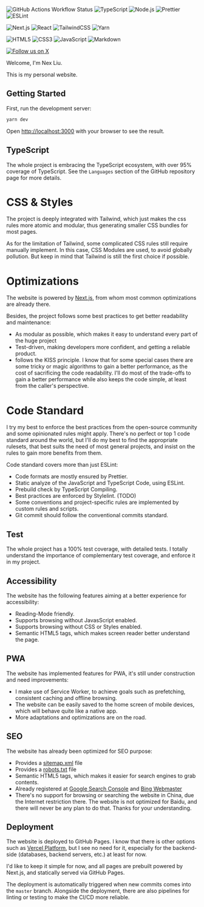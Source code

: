 ![GitHub Actions Workflow Status](https://img.shields.io/github/actions/workflow/status/xboy2012/xboy2012.github.io/nextjs.yml?branch=master&logo=github)
![TypeScript](https://img.shields.io/badge/typescript-%5E5.9.3-blue?logo=typescript)
![Node.js](https://img.shields.io/badge/node.js-%3E=22.20.0-green?logo=nodedotjs)
![Prettier](https://img.shields.io/badge/prettier-^3.6.2-ff69b4.svg?logo=prettier)
![ESLint](https://img.shields.io/badge/eslint-^9.37.0-341bab.svg?logo=eslint)

![Next.js](https://img.shields.io/badge/next.js-15.5.4-20232a.svg?logo=next.js)
![React](https://img.shields.io/badge/react-^19.2.0-20232a.svg?logo=react)
![TailwindCSS](https://img.shields.io/badge/tailwindcss-^4.1.14-38b2ac.svg?logo=tailwind-css)
![Yarn](https://img.shields.io/badge/yarn-1.22.22-2c8ebb.svg?logo=yarn)

![HTML5](https://img.shields.io/badge/html5-%23E34F26.svg?logo=html5&logoColor=white)
![CSS3](https://img.shields.io/badge/css3-%231572B6.svg?logo=css3&logoColor=white)
![JavaScript](https://img.shields.io/badge/javascript-%23323330.svg?logo=javascript&logoColor=%23F7DF1E)
![Markdown](https://img.shields.io/badge/markdown-%23000000.svg?logo=markdown&logoColor=white)

[![Follow us on X](https://img.shields.io/twitter/follow/XBOY2012?label=Follow&style=social)](https://twitter.com/intent/user?screen_name=XBOY2012)

Welcome, I'm Nex Liu.

This is my personal website.

## Getting Started

First, run the development server:

```bash
yarn dev
```

Open [http://localhost:3000](http://localhost:3000) with your browser to see the result.

## TypeScript

The whole project is embracing the TypeScript ecosystem, with over 95% coverage of TypeScript.
See the `Languages` section of the GitHub repository page for more details.

# CSS & Styles

The project is deeply integrated with Tailwind, which just makes the css rules more atomic and modular,
thus generating smaller CSS bundles for most pages.

As for the limitation of Tailwind, some complicated CSS rules still require manually implement.
In this case, CSS Modules are used, to avoid globally pollution.
But keep in mind that Tailwind is still the first choice if possible.

# Optimizations

The website is powered by [Next.js](https://nextjs.org/), from whom most common optimizations are already there.

Besides, the project follows some best practices to get better readability and maintenance:

- As modular as possible, which makes it easy to understand every part of the huge project
- Test-driven, making developers more confident, and getting a reliable product.
- follows the KISS principle. I know that for some special cases there are some tricky or magic algorithms
  to gain a better performance, as the cost of sacrificing the code readability.
  I'll do most of the trade-offs to gain a better performance while also keeps the code simple,
  at least from the caller's perspective.

# Code Standard

I try my best to enforce the best practices from the open-source community and some opinionated rules might apply.
There's no perfect or top 1 code standard around the world, but I'll do my best to find the appropriate rulesets,
that best suits the need of most general projects, and insist on the rules to gain more benefits from them.

Code standard covers more than just ESLint:

- Code formats are mostly ensured by Prettier.
- Static analyze of the JavaScript and TypeScript Code, using ESLint.
- Prebuild check by TypeScript Compiling.
- Best practices are enforced by Stylelint. (TODO)
- Some conventions and project-specific rules are implemented by custom rules and scripts.
- Git commit should follow the conventional commits standard.

## Test

The whole project has a 100% test coverage, with detailed tests.
I totally understand the importance of complementary test coverage, and enforce it in my project.

## Accessibility

The website has the following features aiming at a better experience for accessibility:

- Reading-Mode friendly.
- Supports browsing without JavasScript enabled.
- Supports browsing without CSS or Styles enabled.
- Semantic HTML5 tags, which makes screen reader better understand the page.

## PWA

The website has implemented features for PWA, it's still under construction and need improvements:

- I make use of Service Worker, to achieve goals such as prefetching, consistent caching and offline browsing.
- The website can be easily saved to the home screen of mobile devices, which will behave quite like a native app.
- More adaptations and optimizations are on the road.

## SEO

The website has already been optimized for SEO purpose:

- Provides a [sitemap.xml](https://xboy2012.github.io/sitemap.xml) file
- Provides a [robots.txt](https://xboy2012.github.io/robots.txt) file
- Semantic HTML5 tags, which makes it easier for search engines to grab contents.
- Already registered at
  [Google Search Console](https://search.google.com/search-console/index?resource_id=https%3A%2F%2Fxboy2012.github.io%2F) and
  [Bing Webmaster](https://www.bing.com/webmasters/home?siteUrl=https://xboy2012.github.io)
- There's no support for browsing or searching the website in China, due the Internet restriction there.
  The website is not optimized for Baidu, and there will never be any plan to do that. Thanks for your understanding.

## Deployment

The website is deployed to GitHub Pages.
I know that there is other options such as [Vercel Platform](https://vercel.com/new?utm_medium=default-template&filter=next.js&utm_source=create-next-app&utm_campaign=create-next-app-readme),
but I see no need for it, especially for the backend-side (databases, backend servers, etc.) at least for now.

I'd like to keep it simple for now, and all pages are prebuilt powered by Next.js, and statically served via GitHub Pages.

The deployment is automatically triggered when new commits comes into the `master` branch.
Alongside the deployment, there are also pipelines for linting or testing to make the CI/CD more reliable.
